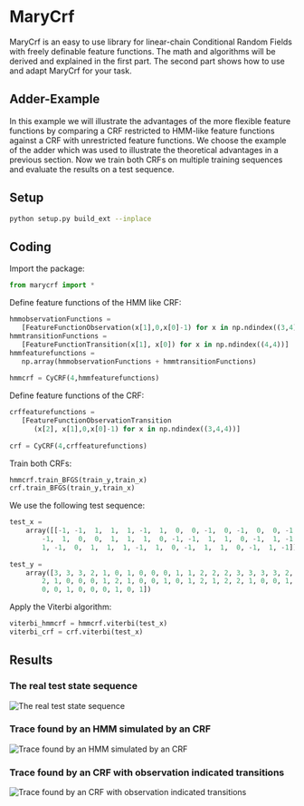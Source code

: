 # MaryCrf
MaryCrf is an easy to use library for linear-chain Conditional Random Fields
with freely definable feature functions. The math and algorithms will be derived
and explained in the first part. The second part shows how to use and adapt MaryCrf for your task.

## Adder-Example
In this example we will illustrate the advantages of the more flexible feature
functions by comparing a CRF restricted to HMM-like feature functions
against a CRF with unrestricted feature functions. We choose the example of the
adder which was used to illustrate the theoretical advantages in a previous
section. Now we train both CRFs on multiple training sequences and evaluate the
results on a test sequence.

## Setup
```bash
python setup.py build_ext --inplace
```
## Coding
Import the package:
```python
from marycrf import *
```

Define feature functions of the HMM like CRF:
```python
hmmobservationFunctions = 
   [FeatureFunctionObservation(x[1],0,x[0]-1) for x in np.ndindex((3,4))] 
hmmtransitionFunctions =
   [FeatureFunctionTransition(x[1], x[0]) for x in np.ndindex((4,4))]
hmmfeaturefunctions = 
   np.array(hmmobservationFunctions + hmmtransitionFunctions)
   
hmmcrf = CyCRF(4,hmmfeaturefunctions)

```

Define feature functions of the CRF:
```python
crffeaturefunctions = 
   [FeatureFunctionObservationTransition
      (x[2], x[1],0,x[0]-1) for x in np.ndindex((3,4,4))]
      
crf = CyCRF(4,crffeaturefunctions)

```

Train both CRFs:
```python
hmmcrf.train_BFGS(train_y,train_x)
crf.train_BFGS(train_y,train_x)
```

We use the following test sequence:
```python
test_x =
    array([[-1, -1,  1,  1,  1, -1,  1,  0,  0, -1,  0, -1,  0,  0, -1, -1, -1,
        -1,  1,  0,  0,  1,  1,  1,  0, -1, -1,  1,  1,  0, -1,  1, -1, -1,
        1, -1,  0,  1,  1,  1, -1,  1,  0, -1,  1,  1,  0, -1,  1, -1]])
 
test_y =
    array([3, 3, 3, 2, 1, 0, 1, 0, 0, 0, 1, 1, 2, 2, 2, 3, 3, 3, 3, 2, 2,
        2, 1, 0, 0, 0, 1, 2, 1, 0, 0, 1, 0, 1, 2, 1, 2, 2, 1, 0, 0, 1,
        0, 0, 1, 0, 0, 0, 1, 0, 1])
```

Apply the Viterbi algorithm:
```python
viterbi_hmmcrf = hmmcrf.viterbi(test_x)
viterbi_crf = crf.viterbi(test_x)
```

## Results

### The real test state sequence
![The real test state sequence](https://github.com/napster2202/MaryCrf/blob/master/docs/real_1.png "The real test state sequence")

### Trace found by an HMM simulated by an CRF
![Trace found by an HMM simulated by an CRF](https://github.com/napster2202/MaryCrf/blob/master/docs/hmm_1.png "Trace found by an HMM simulated by an CRF")

### Trace found by an CRF with observation indicated transitions
![Trace found by an CRF with observation indicated transitions](https://github.com/napster2202/MaryCrf/blob/master/docs/crf_1.png "Trace found by an CRF with observation indicated transitions")
